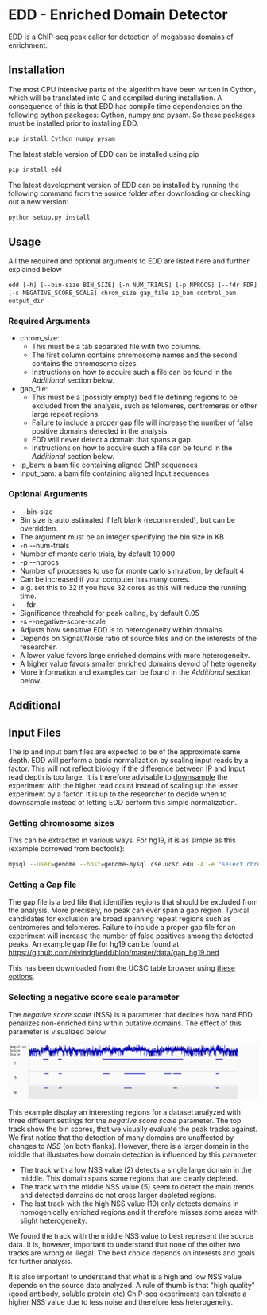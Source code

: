 # EDD - Enriched Domain Detector

EDD is a ChIP-seq peak caller for detection of megabase domains of enrichment. 

## Installation
The most CPU intensive parts of the algorithm have been written in Cython, which will be translated into C and compiled during installation. A consequence of this is that EDD has compile time dependencies on the following python packages: Cython, numpy and pysam. So these packages must be installed prior to installing EDD.

```bash
pip install Cython numpy pysam
```

The latest stable version of EDD can be installed using pip

```bash
pip install edd
```

The latest development version of EDD can be installed by running the following command from the source folder after downloading or checking out a new version:
```bash
python setup.py install
```


## Usage
All the required and optional arguments to EDD are listed here and further explained below
```
edd [-h] [--bin-size BIN_SIZE] [-n NUM_TRIALS] [-p NPROCS] [--fdr FDR] [-s NEGATIVE_SCORE_SCALE] chrom_size gap_file ip_bam control_bam output_dir
```
### Required Arguments
* chrom_size:
  * This must be a tab separated file with two columns. 
  * The first column contains chromosome names and the second contains the chromosome sizes.
  * Instructions on how to acquire such a file can be found in the *Additional* section below.
* gap_file:
  * This must be a (possibly empty) bed file defining regions to be excluded from the analysis, such as telomeres, centromeres or other large repeat regions. 
  * Failure to include a proper gap file will increase the number of false positive domains detected in the analysis.
  * EDD will never detect a domain that spans a gap. 
  * Instructions on how to acquire such a file can be found in the *Additional* section below.
* ip_bam: a bam file containing aligned ChIP sequences
* input_bam: a bam file containing aligned Input sequences

### Optional Arguments
* --bin-size
 * Bin size is auto estimated if left blank (recommended), but can be overridden.
 * The argument must be an integer specifying the bin size in KB
* -n --num-trials
 * Number of monte carlo trials, by default 10,000
* -p --nprocs
 * Number of processes to use for monte carlo simulation, by default 4
 * Can be increased if your computer has many cores.
 * e.g. set this to 32 if you have 32 cores as this will reduce the running time.
* --fdr
 * Significance threshold for peak calling, by default 0.05
* -s --negative-score-scale
 * Adjusts how sensitive EDD is to heterogeneity within domains. 
 * Depends on Signal/Noise ratio of source files and on the interests of the researcher. 
  * A lower value favors large enriched domains with more heterogeneity. 
  * A higher value favors smaller enriched domains devoid of heterogeneity.
  * More information and examples can be found in the *Additional* section below.

## Additional

## Input Files
The ip and input bam files are expected to be of the approximate same
depth. EDD will perform a basic normalization by scaling input reads by a factor. 
This will not reflect biology if the difference between IP and Input
read depth is too large. It is therefore advisable to [downsample](http://picard.sourceforge.net/command-line-overview.shtml#DownsampleSam) the
experiment with the higher read count instead of scaling up the lesser
experiment by a factor. It is up to the researcher to decide when to
downsample instead of letting EDD perform this simple normalization.

### Getting chromosome sizes
This can be extracted in various ways. For hg19, it is as simple as this (example borrowed from bedtools):
```bash
mysql --user=genome --host=genome-mysql.cse.ucsc.edu -A -e "select chrom, size from hg19.chromInfo" > hg19.genome
```

### Getting a Gap file
The gap file is a bed file that identifies regions that should be excluded from the analysis. More precisely, no peak can ever span a gap region. Typical candidates for exclusion are broad spanning repeat regions such as centromeres and telomeres. Failure to include a proper gap file for an experiment will increase the number of false positives among the detected peaks. An example gap file for hg19 can be found at https://github.com/eivindgl/edd/blob/master/data/gap_hg19.bed

This has been downloaded from the UCSC table browser using [these options](http://genome.ucsc.edu/cgi-bin/hgTables?hgsid=359889977&clade=mammal&org=Human&db=hg19&hgta_group=map&hgta_track=gap&hgta_table=0&hgta_regionType=genome&position=chr21%3A33031597-33041570&hgta_outputType=primaryTable&hgta_outFileName=).

### Selecting a negative score scale parameter
The *negative score scale* (NSS) is a parameter that decides how hard EDD penalizes non-enriched bins within putative domains. The effect of this parameter is visualized below.

![example picture illustrating how the negative score scale parameter affects the peaks found](data/negative_score_scale.png)

This example display an interesting regions for a dataset analyzed with three different settings for the *negative score scale* parameter. The top track show the bin scores, that we visually evaluate the peak tracks against. We first notice that the detection of many domains are unaffected by changes to *NSS* (on both flanks). However, there is a larger domain in the middle that illustrates how domain detection is influenced by this parameter. 

* The track with a low NSS value (2) detects a single large domain in the middle. This domain spans some regions that are clearly depleted.
* The track with the middle NSS value (5) seem to detect the main trends and detected domains do not cross larger depleted regions.
* The last track with the high NSS value (10) only detects domains in homogenically enriched regions and it therefore misses some areas with slight heterogeneity.

We found the track with the middle NSS value to best represent the source data. It is, however, important to understand that none of the other two tracks are wrong or illegal. The best choice depends on interests and goals for further analysis.

It is also important to understand that what is a high and low NSS value depends on the source data analyzed. A rule of thumb is that "high quality" (good antibody, soluble protein etc) ChIP-seq experiments can tolerate a higher NSS value due to less noise and therefore less heterogeneity.
